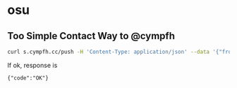 # osu

## Too Simple Contact Way to @cympfh

```bash
curl s.cympfh.cc/push -H 'Content-Type: application/json' --data '{"from": "Your Name <Your E-Mail>", "body": "Hello Hello Hello"}'
```

If ok, response is

```
{"code":"OK"}
```
